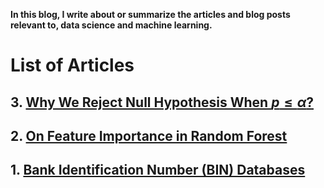 <script type="text/x-mathjax-config">
MathJax.Hub.Config({
  tex2jax: {inlineMath: [['$','$'], ['\\(','\\)']]}
});
</script>
<script src="https://cdnjs.cloudflare.com/ajax/libs/mathjax/2.7.0/MathJax.js?config=TeX-AMS-MML_HTMLorMML" type="text/javascript"></script>

**In this blog, I write about or summarize the articles and blog posts relevant to, data science and machine learning.**

# List of Articles
## 3. [Why We Reject Null Hypothesis When $p \leq \alpha$?](https://github.com/Shoresh92/Type_I_error/)
## 2. [On Feature Importance in Random Forest](https://shoresh92.github.io/summary_rfpimp/)
## 1. [Bank Identification Number (BIN) Databases](https://shoresh92.github.io/bindb/)

